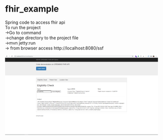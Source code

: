 # fhir_example 
Spring code to access fhir api \
To run the project \
  ->Go to command \
  ->change directory to the project file \
  ->mvn jetty:run \
  -> from browser access http://localhost:8080/ssf
 
![Sample outpur](https://github.com/sudishrestha/fhir_example/blob/master/src/main/webapp/resources/core/img/screenshot1.PNG)

